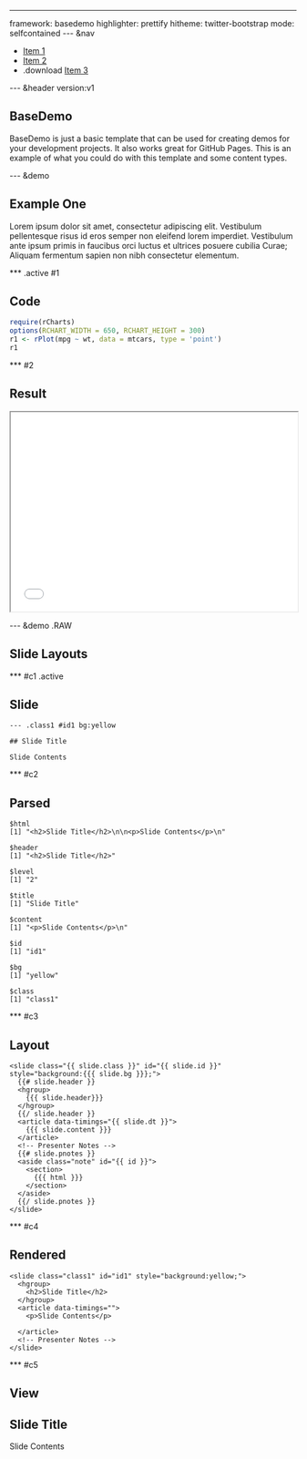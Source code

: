 ---
framework: basedemo
highlighter: prettify
hitheme: twitter-bootstrap
mode: selfcontained
--- &nav

- [Item 1](item1)
- [Item 2](item2)
- .download [Item 3](item3)

--- &header version:v1

## BaseDemo 

BaseDemo is just a basic template that can be used for creating demos for your development projects. It also works great for GitHub Pages. This is an example of what you could do with this template and some content types.





<style>iframe {width: 100%; height: 350px;}</style>

--- &demo

## Example One

Lorem ipsum dolor sit amet, consectetur adipiscing elit. Vestibulum pellentesque risus id eros semper non eleifend lorem imperdiet. Vestibulum ante ipsum primis in faucibus orci luctus et ultrices posuere cubilia Curae; Aliquam fermentum sapien non nibh consectetur elementum.

*** .active #1

## Code


```r
require(rCharts)
options(RCHART_WIDTH = 650, RCHART_HEIGHT = 300)
r1 <- rPlot(mpg ~ wt, data = mtcars, type = 'point')
r1
```



*** #2

## Result

<iframe src=assets/fig/unnamed-chunk-1.html seamless></iframe>


--- &demo .RAW

## Slide Layouts

*** #c1 .active

## Slide


```
--- .class1 #id1 bg:yellow

## Slide Title

Slide Contents
```


*** #c2

## Parsed


```
$html
[1] "<h2>Slide Title</h2>\n\n<p>Slide Contents</p>\n"

$header
[1] "<h2>Slide Title</h2>"

$level
[1] "2"

$title
[1] "Slide Title"

$content
[1] "<p>Slide Contents</p>\n"

$id
[1] "id1"

$bg
[1] "yellow"

$class
[1] "class1"
```



*** #c3

## Layout



```
<slide class="{{ slide.class }}" id="{{ slide.id }}" style="background:{{{ slide.bg }}};">
  {{# slide.header }}
  <hgroup>
    {{{ slide.header}}}
  </hgroup>
  {{/ slide.header }}
  <article data-timings="{{ slide.dt }}">
    {{{ slide.content }}}
  </article>
  <!-- Presenter Notes -->
  {{# slide.pnotes }}
  <aside class="note" id="{{ id }}">
    <section>
      {{{ html }}}
    </section>
  </aside>
  {{/ slide.pnotes }}
</slide>
```



*** #c4

## Rendered


```
<slide class="class1" id="id1" style="background:yellow;">
  <hgroup>
    <h2>Slide Title</h2>
  </hgroup>
  <article data-timings="">
    <p>Slide Contents</p>

  </article>
  <!-- Presenter Notes -->
</slide>
```



*** #c5

## View

<slide class="class1" id="id1" style="background:yellow;">
  <hgroup>
    <h2>Slide Title</h2>
  </hgroup>
  <article data-timings="">
    <p>Slide Contents</p>

  </article>
  <!-- Presenter Notes -->
</slide>







